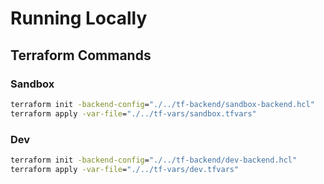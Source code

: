 # Running Locally

## Terraform Commands

### Sandbox

```cmd
terraform init -backend-config="./../tf-backend/sandbox-backend.hcl"
terraform apply -var-file="./../tf-vars/sandbox.tfvars"
```

### Dev

```cmd
terraform init -backend-config="./../tf-backend/dev-backend.hcl"
terraform apply -var-file="./../tf-vars/dev.tfvars"
```
